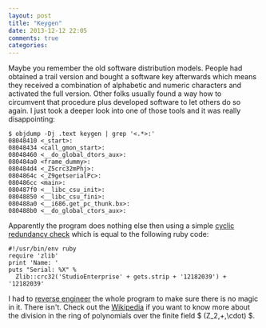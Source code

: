 ```yaml
---
layout: post
title: "Keygen"
date: 2013-12-12 22:05
comments: true
categories: 
---
```

Maybe you remember the old software distribution models. People had
obtained a trail version and bought a software key afterwards which
means they received a combination of alphabetic and numeric characters
and activated the full version. Other folks usually found a way how to
circumvent that procedure plus developed software to let others do so
again. I just took a deeper look into one of those tools and it was
really disappointing:

    $ objdump -Dj .text keygen | grep '<.*>:'
    08048410 <_start>:
    08048434 <call_gmon_start>:
    08048460 <__do_global_dtors_aux>:
    080484a0 <frame_dummy>:
    080484d4 <_Z5crc32mPhj>:
    0804864c <_Z9getserialPc>:
    080486cc <main>:
    080487f0 <__libc_csu_init>:
    08048850 <__libc_csu_fini>:
    080488a0 <__i686.get_pc_thunk.bx>:
    080488b0 <__do_global_ctors_aux>:

Apparently the program does nothing else then
using a simple [cyclic redundancy check][wiki] which is equal to the
following ruby code:

    #!/usr/bin/env ruby
    require 'zlib'
    print 'Name: '
    puts "Serial: %X" %
      Zlib::crc32('StudioEnterprise' + gets.strip + '12182039') + '12182039'

I had to [reverse engineer][source] the whole program to make sure
there is no magic in it. There isn't. Check out the [Wikipedia][math]
if you want to know more about the division in the ring of polynomials
over the finite field $ (Z_2,+,\cdot) $.

[wiki]: https://en.wikipedia.org/wiki/Crc32
[source]: https://gist.github.com/elektret/7887702
[math]: https://en.wikipedia.org/wiki/Mathematics_of_cyclic_redundancy_checks
